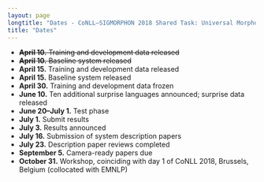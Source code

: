 ```yaml
---
layout: page
longtitle: "Dates - CoNLL–SIGMORPHON 2018 Shared Task: Universal Morphological Reinflection"
title: "Dates"
---
```


* <del>**April 10.** Training and development data released</del>
* <del>**April 10.** Baseline system released</del>
* **April 15.** Training and development data released
* **April 15.** Baseline system released
* **April 30.** Training and development data frozen
* **June 10.** Ten additional surprise languages announced; surprise data released
* **June 20–July 1.** Test phase
* **July 1.** Submit results
* **July 3.** Results announced
* **July 16.** Submission of system description papers
* **July 23.** Description paper reviews completed
* **September 5.** Camera-ready papers due
* **October 31.** Workshop, coinciding with day 1 of CoNLL 2018, Brussels, Belgium (collocated with EMNLP)
